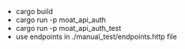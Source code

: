 - cargo build
- cargo run -p moat_api_auth
- cargo run -p moat_api_auth_test
- use endpoints in ./manual_test/endpoints.http file